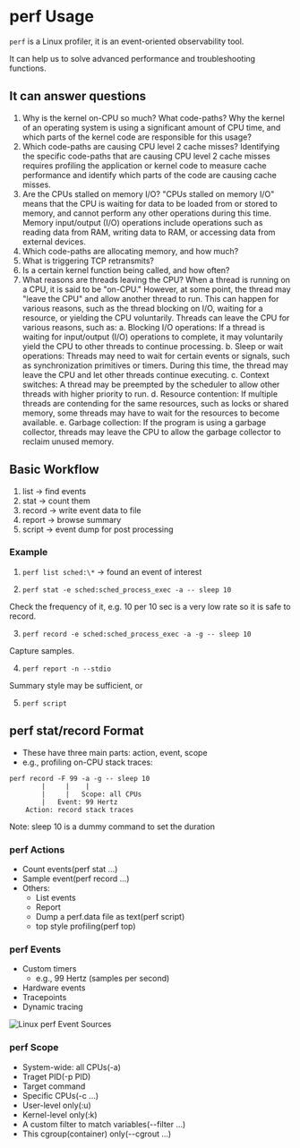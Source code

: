 # perf Usage

`perf` is a Linux profiler, it is an event-oriented observability tool.

It can help us to solve advanced performance and troubleshooting functions.


## It can answer questions

1. Why is the kernel on-CPU so much? What code-paths?
    Why the kernel of an operating system is using a significant amount of CPU time, and which 
    parts of the kernel code are responsible for this usage?
2. Which code-paths are causing CPU level 2 cache misses?
    Identifying the specific code-paths that are causing CPU level 2 cache misses requires 
    profiling the application or kernel code to measure cache performance and identify which parts 
    of the code are causing cache misses.
3. Are the CPUs stalled on memory I/O?
    "CPUs stalled on memory I/O" means that the CPU is waiting for data to be loaded from or 
    stored to memory, and cannot perform any other operations during this time. Memory input/output
    (I/O) operations include operations such as reading data from RAM, writing data to RAM, or 
    accessing data from external devices.
4. Which code-paths are allocating memory, and how much?
5. What is triggering TCP retransmits?
6. Is a certain kernel function being called, and how often?
7. What reasons are threads leaving the CPU?
    When a thread is running on a CPU, it is said to be "on-CPU." However, at some point, the 
    thread may "leave the CPU" and allow another thread to run. This can happen for various 
    reasons, such as the thread blocking on I/O, waiting for a resource, or yielding the CPU 
    voluntarily.
    Threads can leave the CPU for various reasons, such as:
    a. Blocking I/O operations: If a thread is waiting for input/output (I/O) operations to 
        complete, it may voluntarily yield the CPU to other threads to continue processing.
    b. Sleep or wait operations: Threads may need to wait for certain events or signals, such as 
        synchronization primitives or timers. During this time, the thread may leave the CPU and 
        let other threads continue executing.
    c. Context switches: A thread may be preempted by the scheduler to allow other threads with 
        higher priority to run.
    d. Resource contention: If multiple threads are contending for the same resources, such as 
        locks or shared memory, some threads may have to wait for the resources to become available.
    e. Garbage collection: If the program is using a garbage collector, threads may leave the CPU 
        to allow the garbage collector to reclaim unused memory.


## Basic Workflow

1. list -> find events
2. stat -> count them
3. record -> write event data to file
4. report -> browse summary
5. script -> event dump for post processing

### Example

1. `perf list sched:\*` -> found an event of interest

2. `perf stat -e sched:sched_process_exec -a -- sleep 10`

Check the frequency of it, e.g. 10 per 10 sec is a very low rate so it is safe to record.

3. `perf record -e sched:sched_process_exec -a -g -- sleep 10`

Capture samples.

4. `perf report -n --stdio`

Summary style may be sufficient, or

5. `perf script`

## perf stat/record Format

- These have three main parts: action, event, scope
- e.g., profiling on-CPU stack traces:
```
perf record -F 99 -a -g -- sleep 10
        |     |    |
        |     |   Scope: all CPUs
        |   Event: 99 Hertz
    Action: record stack traces
```
Note: sleep 10 is a dummy command to set the duration

### perf Actions

- Count events(perf stat ...)
- Sample event(perf record ...)
- Others:
    - List events
    - Report
    - Dump a perf.data file as text(perf script)
    - top style profiling(perf top)

### perf Events

- Custom timers
    - e.g., 99 Hertz (samples per second)
- Hardware events
- Tracepoints
- Dynamic tracing

![Linux perf Event Sources](!./perf_events_map.png)

### perf Scope

- System-wide: all CPUs(-a)
- Traget PID(-p PID)
- Target command
- Specific CPUs(-c ...)
- User-level only(<event>:u)
- Kernel-level only(<event>:k)
- A custom filter to match variables(--filter ...)
- This cgroup(container) only(--cgrout ...)
